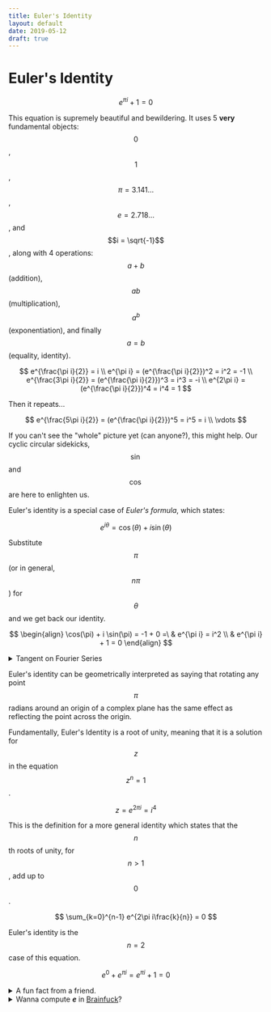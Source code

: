 ```yaml
---
title: Euler's Identity
layout: default
date: 2019-05-12
draft: true
---
```


# Euler's Identity

$$
e^{\pi i} + 1 = 0
$$

This equation is supremely beautiful and bewildering. It uses 5 **very**
fundamental objects: $$0$$, $$1$$, $$\pi = 3.141\ldots$$, $$e = 2.718\ldots$$,
and $$i = \sqrt{-1}$$, along with 4 operations: $$a + b$$ (addition), $$a b$$
(multiplication), $$a^b$$ (exponentiation), and finally $$a = b$$ (equality,
identity).

$$
                        e^{\frac{\pi i}{2}}    = i  \\
e^{\pi i}            = (e^{\frac{\pi i}{2}})^2 = i^2 = -1  \\
e^{\frac{3\pi i}{2}} = (e^{\frac{\pi i}{2}})^3 = i^3 = -i  \\
e^{2\pi i}           = (e^{\frac{\pi i}{2}})^4 = i^4 = 1
$$

Then it repeats...

$$
e^{\frac{5\pi i}{2}} = (e^{\frac{\pi i}{2}})^5 = i^5 = i \\
\vdots
$$

If you can't see the "whole" picture yet (can anyone?), this might help. Our
cyclic circular sidekicks, $$\sin$$ and $$\cos$$ are here to enlighten us.

Euler's identity is a special case of _Euler's formula_, which states:

$$
e^{i \theta} = \cos(\theta) + i \sin(\theta)
$$

Substitute $$\pi$$ (or in general, $$n\pi$$) for $$\theta$$ and we get back our
identity.

$$
\begin{align}
  \cos(\pi) + i \sin(\pi) = -1 + 0 =\ & e^{\pi i} = i^2 \\
                                      & e^{\pi i} + 1 = 0
\end{align}
$$

<details>
  <summary>Tangent on Fourier Series</summary>
  <div markdown="1">
{% include_relative 001_fourier.md %}
  </div>
</details>

Euler's identity can be geometrically interpreted as saying that rotating any
point $$\pi$$ radians around an origin of a complex plane has the same effect
as reflecting the point across the origin.

Fundamentally, Euler's Identity is a root of unity, meaning that it is a
solution for $$z$$ in the equation $$z^n = 1$$.

$$
z = e^{2\pi i} = i^4
$$

This is the definition for a more general identity which states that the
$$n$$th roots of unity, for $$n \gt 1$$, add up to $$0$$.

$$
\sum_{k=0}^{n-1} e^{2\pi i\frac{k}{n}} = 0
$$

Euler's identity is the $$n = 2$$ case of this equation.

$$
e^0 + e^{\pi i} = e^{\pi i} + 1 = 0
$$

<details>
  <summary>A fun fact from a friend.</summary>
  <div markdown="1">
My friend Ryan showed me an interesting approximation of $$e$$ which uses
numbers $$1, 2, 3, 4, 5, 6, 7, 8, 9$$ each once:

$$
e \approx \left(1 + 9^{-4^{6 \times 7}}\right)^{3^{2^{85}}}
$$

This may be less surprising when we see that:

$$
e = \lim_{n \to \infty} \left(1 + \frac{1}{n}\right)^n
$$

so we have $$n \gets 3^{2^{85}} \approx \left(9^{-4^{6 \times 7}}\right)^{-1}$$,
which gives an approximation of $$e$$.

https://www2.stetson.edu/~efriedma/mathmagic/0804.html
  </div>
</details>

<details>
  <summary>Wanna compute <strong><i>e</i></strong> in
<a href="http://nixpulvis.com/brainfuck">Brainfuck</a>?
  </summary>
$$
\hphantom{nothing} \\
e = 2.718281828459\ldots
$$

<pre><code>
git clone https://github.com/nixpulvis/brainfuck
cd brainfuck
cargo run fixtures/e.bf
</code></pre>

<pre><code>
>>>>++>+>++>+>>++<+[
  [>[>>[>>>>]<<<<[[>>>>+<<<<-]<<<<]>>>>>>]+<]>-
  >>--[+[+++<<<<--]++>>>>--]+[>>>>]<<<<[<<+<+<]<<[
    >>>>>>[[<<<<+>>>>-]>>>>]<<<<<<<<[<<<<]
    >>-[<<+>>-]+<<[->>>>[-[+>>>>-]-<<-[>>>>-]++>>+[-<<<<+]+>>>>]<<<<[<<<<]]
    >[-[<+>-]]+<[->>>>[-[+>>>>-]-<<<-[>>>>-]++>>>+[-<<<<+]+>>>>]<<<<[<<<<]]<<
  ]>>>+[>>>>]-[+<<<<--]++[<<<<]>>>+[
    >-[
      >>[--[++>>+>>--]-<[-[-[+++<<<<-]+>>>>-]]++>+[-<<<<+]++>>+>>]
      <<[>[<-<<<]+<]>->>>
    ]+>[>>>>]-[+<<<<--]++<[
      [>>>>]<<<<[
        -[->--[<->+]++<[[>-<+]++[<<<<]+>>+>>-]++<<<<-]
        >-[+[<+[<<<<]>]<+>]+<[->->>>[-]]+<<<<
      ]
    ]>[<<<<]>[
      -[
        -[
          +++++[>++++++++<-]>-.>>>-[<<<----.<]<[<<]>>[-]>->>+[
            [>>>>]+[-[->>>>+>>>>>>>>-[-[+++<<<<[-]]+>>>>-]++[<<<<]]+<<<<]>>>
          ]+<+<<
        ]>[
          -[
            ->[--[++>>>>--]->[-[-[+++<<<<-]+>>>>-]]++<+[-<<<<+]++>>>>]
            <<<<[>[<<<<]+<]>->>
          ]<
        ]>>>>[--[++>>>>--]-<--[+++>>>>--]+>+[-<<<<+]++>>>>]<<<<<[<<<<]<
      ]>[>+<<++<]<
    ]>[+>[--[++>>>>--]->--[+++>>>>--]+<+[-<<<<+]++>>>>]<<<[<<<<]]>>
  ]>
]

This program computes the transcendental number e, in decimal. Because this is
infinitely long, this program doesn't terminate on its own; you will have to
kill it. The fact that it doesn't output any linefeeds may also give certain
implementations trouble, including some of mine.

(c) 2016 Daniel B. Cristofani
http://brainfuck.org/
</code></pre>
</details>
